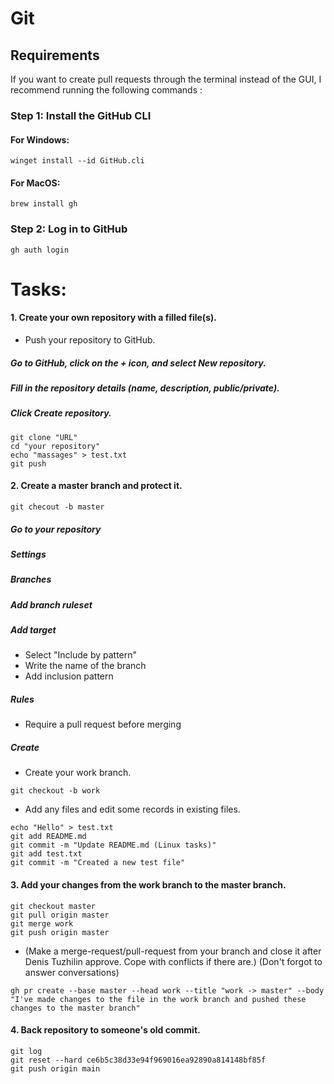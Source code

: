 # Git 

## Requirements
If you want to create pull requests through the terminal instead of the GUI, I recommend running the following commands :

### Step 1: Install the GitHub CLI

#### For Windows:
```
winget install --id GitHub.cli
```
#### For MacOS:
```
brew install gh
```
### Step 2: Log in to GitHub
```
gh auth login
```

# Tasks: 
#### 1. Create your own repository with a filled file(s).
  - Push your repository to GitHub.

##### Go to GitHub, click on the + icon, and select New repository.
##### Fill in the repository details (name, description, public/private).
##### Click Create repository.
```
git clone "URL"
cd "your repository"
echo "massages" > test.txt
git push
```
#### 2. Create a master branch and protect it.
```
git checout -b master
```
##### Go to your repository 
##### Settings 
##### Branches
##### Add branch ruleset
##### Add target 
- Select "Include by pattern"
- Write the name of the branch 
- Add inclusion pattern 
##### Rules 
- Require a pull request before merging
##### Create 

- Create your work branch. 
```
git checkout -b work
```
- Add any files and edit some records in existing files. 
```
echo "Hello" > test.txt
git add README.md
git commit -m "Update README.md (Linux tasks)"
git add test.txt
git commit -m "Created a new test file"
```

#### 3. Add your changes from the work branch to the master branch. 
```
git checkout master
git pull origin master
git merge work
git push origin master
```
- (Make a merge-request/pull-request from your branch and close it after Denis Tuzhilin approve. Cope with conflicts if there are.) (Don't forgot to answer conversations)

```
gh pr create --base master --head work --title "work -> master" --body "I've made changes to the file in the work branch and pushed these changes to the master branch"
```

#### 4. Back repository to someone's old commit.
```
git log 
git reset --hard ce6b5c38d33e94f969016ea92890a814148bf85f
git push origin main
```
